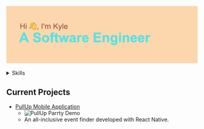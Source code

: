 ![Hi, I'm Kyle. A Software Engineer](header.png "My Profile")

<details><summary>Skills</summary>
<br>
- Javascript (Advanced)
  <br>
- HTML
  <br>
- CSS
  <br>
- Ruby on Rails
  <br>
- Ruby
  <br>
- AWS Services
  <br>
- GraphQL
</details>

## Current Projects
  - [PullUp Mobile Application](http://get-pullup.com)
    - ![PullUp Parrty Demo](party.png)
    - An all-inclusive event finder developed with React Native.
